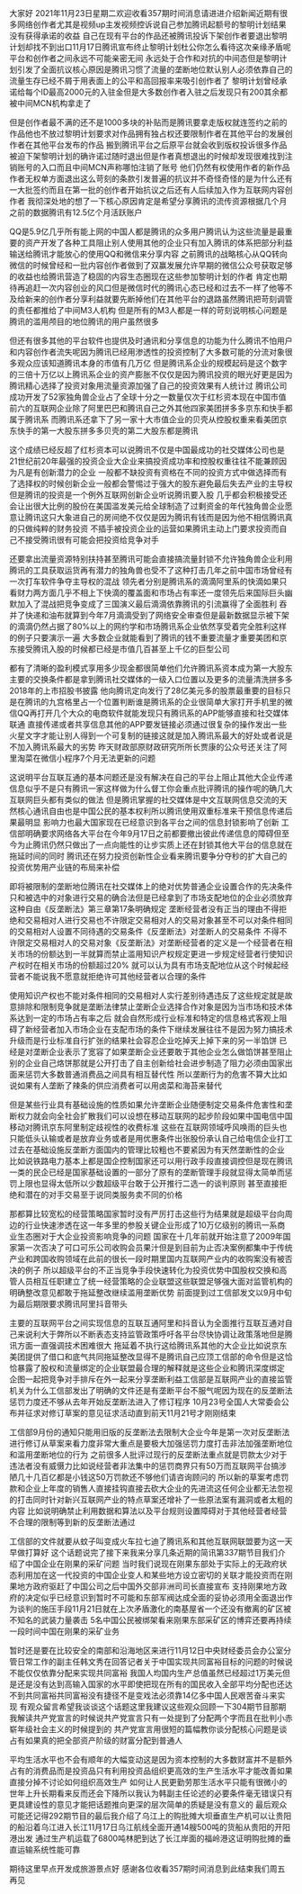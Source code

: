 大家好 2021年11月23日星期二欢迎收看357期时间消息请进进介绍新闻近期有很多网络创作者尤其是视频up主发视频控诉说自己参加腾讯起额号的黎明计划结果没有获得承诺的收益
自己在现有平台的作品还被腾讯投诉下架创作者要退出黎明计划却找不到出口11月17日腾讯宣布终止黎明计划杜公你怎么看待这次亲缘矛盾呢平台和创作者之间永远不可能亲密无间
永远处于合作和对抗的中间态但是黎明计划引发了全面抗议核心原因是腾讯习惯了流量的垄断地位默认别人必须依靠自己的流量生存已经不屑于用表面上的公平和高回报率来吸引创作者了
黎明计划曾经承诺给每个ID最高2000元的入驻金但是大多数创作者入驻之后发现只有200其余都被中间MCN机构拿走了

但是创作者最不满的还不是1000多块的补贴而是腾讯要拿走版权就连签约之前的作品他也不放过黎明计划要求对作品拥有独占权还要限制作者在其他平台的发展创作者在其他平台发布的作品
搬到腾讯平台之后原平台就会收到版权投诉很多作品被迫下架黎明计划的确许诺过随时退出但是作者真想退出的时候却发现很难找到注销账号的入口而且中间MCN声称哪怕注销了账号
他们仍然有权使用作者的新作品作者无权单方面退出这么苛刻的条款引发普遍的抗议并不奇怪奇怪的是为什么还有一大批签约而且在第一批的创作者开始抗议之后还有人后续加入作为互联网内容创作者
我彻深处地的想了一下核心原因肯定是希望分享腾讯的流传资源根据几个月之前的数据腾讯有12.5亿个月活跃账户

QQ是5.9亿几乎所有能上网的中国人都是腾讯的众多用户腾讯认为这些流量是最重要的资产开发了各种工具阻止别人使用其他的企业只有加入腾讯的体系把部分利益输送给腾讯才能放心的使用QQ和微信来分享内容
之前腾讯的战略核心从QQ转向微信的时候曾经和一批内容创作者做到了双赢发展允许早期的微信公众号获取足够的收益也给腾讯营造了稳固的内容生态圈现在这些参加黎明计划的作者
肯定也期待再追赶一次内容创业的风口但是微信时代的腾讯心态已经和过去不一样了他等不及给新来的创作者分享利益就要先断掉他们在其他平台的退路虽然腾讯把苛刻调管的责任都推给了中间M3人机构
但是所有的M3人都是一样的苛刻说明核心问题是腾讯的滥用颅目的地位腾讯的用户虽然很多

但还有很多其他的平台软件也提供及时通讯和分享信息的功能为什么腾讯不怕用户和内容创作者流失呢因为腾讯已经用渗透性的投资控制了大多数可能的分流对象很多观众应该知道腾讯本身的市值有几万亿
但是腾讯系企业的规模起码是这个数字的三倍十万亿以上腾讯系企业的资产膨胀不仅仅是因为腾讯投资的眼光好更是因为腾讯精心选择了投资对象用流量资源加强了自己的投资效果有人统计过
腾讯公司成功开发了52家独角兽企业占了全球十分之一数量仅次于红杉资本现在中国市值前六的互联网企业除了阿里巴巴和腾讯自己之外其他四家美团拼多多京东和快手都属于腾讯系
而腾讯系还拿下了另一家十大市值企业的贝壳从控股权重来看美团京东快手的第一大股东拼多多贝壳的第二大股东都是腾讯

这个成绩已经反超了红杉资本可以说腾讯不仅是中国最成功的社交媒体公司也是21世纪前20年最强的投资企业大企业来搞投资成功率和控股权重往往不能兼顾因为凡是有创新潜力的企业
一般都不缺投资有资格在不同的投资方式中做选择而有了选择权的时候创新企业一般都会警惕过于强大的股东避免最后失去产业的主导权但是腾讯的投资是一个例外互联网创新企业听说腾讯要入股
几乎都会积极接受还会让出很大比例的股份在美国滥发美元给全球制造了过剩资金的年代独角兽企业愿意让腾讯这只大象进自己的房间绝不仅仅是因为腾讯有钱而是因为他不相信腾讯真的只做纯粹的财务投资
不插手被投资企业的运营如果腾讯主动上门要求投资而自己不接受腾讯很有可能会把投资给竞争对手

还要拿出流量资源特别扶持甚至腾讯可能会直接搞流量封锁不允许独角兽企业利用腾讯的工具获取运货再有潜力的独角兽也受不了这种打击几年之前中国市场曾经有一次打车软件争夺主导权的混战
领先者分别是腾讯系的滴滴阿里系的快滴如果只看财力两方面几乎不相上下快滴的覆盖面和市场占有率还一度领先后来国际巨头幽默加入了混战把竞争变成了三国演义最后滴滴依靠腾讯的引流赢得了全面胜利
吞并了快递和油布就算到今年7月滴滴受到了网络安全审查但是最新数据显示被下架的滴滴仍然占据了80%以上的网约学和市场腾讯系企业依然享受着完全胜利这样的例子只要演示一遍
大多数企业就能看到了腾讯的钱不重要流量才重要美团和京东接受腾讯入股的时候都已经是市值几百甚至上千亿的巨型公司

都有了清晰的盈利模式享用多少现金都很简单他们允许腾讯系资本成为第一大股东主要的交换条件都是拿到腾讯社交媒体的一级入口位置以及更多的流量清洗拼多多2018年的上市招股书披露
他向腾讯定向发行了28亿美元多的股票最重要的目标只是在腾讯的九宫格里占一个位置判断谁是腾讯系的企业很简单大家打开手机里的微信QQ再打开几个大众的电商软件就能发现只有腾讯系的APP能够直接和社交媒体联通
直接传递或者共享信息其他的APP要发链接必须通过很复杂的操作发出一些火星文字才能让别人得到一个可复制的链接这就是加入腾讯系最大的好处或者说是不加入腾讯系最大的劣势
昨天财政部原财政研究所所长贾康的公众号还关注了阿里淘菜在微信小程序7个月无法更新的问题

这说明平台互联互通的基本问题还是没有解决在自己的平台上阻止其他大企业传递信息似乎不是只有腾讯一家这样做为什么督工你会重点批评腾讯的操作呢的确几大互联网巨头都有类似的做法
但是腾讯掌握的社交媒体是中文互联网信息交流的天然核心通讯自由也是中国公民的基本权利所以腾讯使用双重标准来干预信息传递后果最明显 影响力也最大国家现在已经意识到各平台之间的信息封锁影响了创新
工信部明确要求网络各大平台在今年9月17日之前都要撤出彼此传递信息的障碍但至今为止腾讯仍然只做出了一点向能性的让步实质上还在封锁其他大平台的信息就在拖延时间的同时
腾讯还在努力投资创新性企业看来腾讯要争分夺秒的扩大自己的投资优势用产业链的布局来补偿

即将被限制的垄断地位腾讯在社交媒体上的绝对优势普通企业设置合作的先决条件只和被选中的对象进行交易的确合法但是已经拿到了市场支配地位的企业必须放弃这种自由《反垄断法》第三章第17条明确规定
垄断经营者没有正当的理由不得拒绝和交易相对人进行交易也不许限定交易相对人的交易对象甚至不可以对条件相同的交易相对人设置不同待遇的交易条件《反垄断法》对垄断人的交易条件
不得不许限定交易相对人的交易对象《反垄断法》对垄断经营者的定义是一个经营者在相关市场的份额达到一半就算而禁止滥用知识产权规定更进一步规定经营者行使知识产权时在相关市场的份额超过20%
就可以认为具有市场支配地位从这个时候起经营者不能说我不愿意就拒绝许可其他经营者以合理的条件

使用知识产权也不能对条件相同的交易相对人实行差别待遇违反了这些规定就是故意排除和限制竞争就是垄断法律禁止垄断企业选择合作对象是因为当市场和技术体系达到一定的市场占有率之后
就会自然形成行业标准和特定的信息格式客观上阻碍了新经营者加入市场企业在支配市场的条件下继续发展往往不是因为努力搞技术升级而是行业标准自行扩张的结果社会容忍企业吃掉天上掉下来的另一半馅饼
已经是对垄断企业表示了宽容了如果垄断企业还要敢于其他企业怎么做馅饼甚至阻止别的企业自己烙饼那就是公开打击了自主创新给社会进步制造了阻力必须由国家出面来惩罚大多数普通消费品之间具有相互替代性
所以垄断行为的危害不算大比如说如果有人垄断了辣条的供应消费者可以用卤菜和海苔来替代

但是某些行业具有基础设施的性质如果允许垄断企业随便制定交易条件危害性和垄断权力就会向全社会扩散我们可以设想在移动互联网的起步阶段如果中国电信中国移动对腾讯京东阿里制定歧视性的收费标准
这些在互联网领域呼风唤雨的巨头也只能低头认输或者是放弃业务或者是用优惠条件出张股份承认自己给电信企业打工过去在基础设施反垄断方面国内的管理比较粗也不要紧因为有天然垄断性的企业
比如说铁路电力基本上都是国企控制国家还可以用行政手段直接调控但是现在腾讯一类的民企已经是国家基础设置的一部分了原有的垄断管理手段就显得太简单而惩罚上限也显得太低所以少数超级平台敢于公开推行二选一的谈判原则
甚至直接拒绝和潜在的对手交易至于说同类服务卖不同的价格

那都算比较宽松的经营策略国家暂时没有严厉打击这些行为结果就是超级平台向周边的行业快速渗透在这一年多里的参股关键企业形成了10万亿级别的腾讯一系商业生态圈对于大企业投资影响竞争的问题
国家在十几年前就开始注意了2009年国家第一次否决了可口可乐公司收购会员果汁但是到目前为止否决案例都集中于传统产业和跨国收购领域在此前的很长一段时期里国内互联网产业内的收购案没有被否决的例子
所以超级平台的不正当竞争手段快速转化为投资优势中国股权交换和高管人员相互任职建立了统一经营策略的企业联盟这些联盟足够强大面对监管机构的明确整改意见都敢于拖延整改继续滥用垄断优势
前面提到过工信部发文以9月中旬为最后期限要求腾讯阿里抖音带头

主要的互联网平台之间实现信息的互联互通阿里和抖音认为全面推行互联互通对自己来说利大于弊所以不断表态支持监管政策呼吁各平台尽快协调让政策落地但是腾讯方面一直强调技术困难很大
拖延着不执行这给腾讯系其他的大企业比如说京东美团提供了借口和底气共同拖延整改显得不是腾讯自己应顶工信部的命令但是这恰恰暴露了股权和流量绑定的企业联盟最合理的解释就是这些企业和腾讯深度绑定
企图一起把竞争对手排斥在外一起来分享垄断利益工信部是互联网产业的直接监管机关为什么工信部发出了明确的文件还是有垄断平台不服气呢因为现在的反垄断法惩罚力度还不够从去年开始反垄断法进入了修订程序
10月23号全国人大常委会公布并征求对修订草案的意见征求活动直到前天11月21号才刚刚结束

工信部9月份的通知只能用旧版的反垄断法去限制大企业今年是第一次对反垄断法进行修订从草案来看力度非常大重点是要极大加强惩罚力度打击非法加强垄断地位和滥用垄断地位的行为
之前很多人批评过现行的反垄断法重点就是罚款太少对于违法者没有威慑力比如说经营者非法集中的惩罚商界只有50万而互联网平台搞涉陋几十几百亿都是小钱这50万罚款还不够他们请咨询顾问的
所以新的草案考虑罚款和企业上年度的销售人直接挂钩直接去砍大企业的先进流这任何企业都无法忽视的打击同时针对新兴互联网产业的特点草案还增补了一些原法案有漏洞或者太粗的内容
比如说明确禁止利用数据和算法以及平台规则设置障碍对于其他经营者经营不合理的限制等到新的反垄断法通过

工信部的文件就要从蚊子叫变成火车拉七迪了腾讯系和其他互联网联盟要为这一天早做打算好 这个话题说完了接下来我来分享几条近期的简讯第337期节目我们介绍了中国企业在刚果的采矿问题
当时我们说现在刚果东部处于实际上的无政府状态利用加在这一代投资的中国企业变人和某些地方设立密切的关联才能投资而在刚果地方政府驱赶了中国公司之后中国外交部非洲司司长直接宣布
支持刚果地方政府的决定似乎已经意识到暂时不可能和东部军阀达成全面的妥协必须用全面退出作为谈判的施压手段11月21日就在上次矛盾激化的南基屋省一个还没有撤离的矿区被不知名的武装力量袭击
5名中国公民被绑架看来刚果东部采矿区的博弈还要再持续一段时间中国在刚果的采矿业务

暂时还是要在比较安全的南部和沿海地区来进行11月12日中央财经委员会办公室分管日常工作的副主任韩文秀在回答记者关于中国实现共同富裕目标的问题的时候说不能仅仅依靠分配来实现共同富裕
我国人均国内生产总值虽然已经超过1万美元但是还是没有达到高输入国家的水平即使把现在所有的国民收入全部平均分配也还达不到共同富裕共同富裕没有捷径不是变戏法必须靠14亿多中国人民艰苦奋斗来实现
有观众留言希望我谈谈这个话题这里我建议这些观众回顾一下304期节目那期我解读共产党宣言的时候说共产党宣言只有一处提到了分配两个字而且在批判小赤崭年级社会主义的时候提到的
共产党宣言用很短的篇幅教你谈分配核心问题是谈占有如果真的把全部资产阶级的财富分配到普通人

平均生活水平也不会有顺年的大幅变动这是因为资本控制的大多数财富并不是额外占有的消费品而是投资品只有利用投资品组织更高效的生产生活水平才能改善如果直接分掉不讨论如何组织高效生产
如何让人民更勤劳那生活水平只能有很微小的世年上升长期看来反而还会下降所以我认为韩副主任论述的必要条件毫无错误只有更具建设性的意见才能把话题推向更深的层次简单的质疑是没有意义的
最后观众可能还记得292期节目的最后我介绍了乌江上的购批摊大坝垂直生产机可以让贵阳的船沿着乌江进入长江11月17日乌江航线全面开通14艘500吨的货船从贵阳的开阳港出发
通过生产机运载了6800吨林肥到达了长江岸面的福岭港这证明购批摊的垂直运输系统性能可靠

期待这里早点开发成旅游景点好 感谢各位收看357期时间消息到此结束我们周五再见